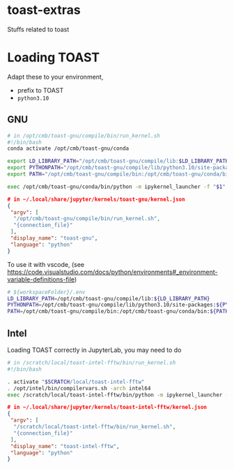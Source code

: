 # toast-extras

Stuffs related to toast

# Loading TOAST

Adapt these to your environment,

- prefix to TOAST
- `python3.10`

## GNU

```bash
# in /opt/cmb/toast-gnu/compile/bin/run_kernel.sh
#!/bin/bash
conda activate /opt/cmb/toast-gnu/conda

export LD_LIBRARY_PATH="/opt/cmb/toast-gnu/compile/lib:$LD_LIBRARY_PATH"
export PYTHONPATH="/opt/cmb/toast-gnu/compile/lib/python3.10/site-packages:$PYTHONPATH"
export PATH="/opt/cmb/toast-gnu/compile/bin:/opt/cmb/toast-gnu/conda/bin:$PATH"

exec /opt/cmb/toast-gnu/conda/bin/python -m ipykernel_launcher -f "$1"
```

```json
# in ~/.local/share/jupyter/kernels/toast-gnu/kernel.json
{
 "argv": [
  "/opt/cmb/toast-gnu/compile/bin/run_kernel.sh",
  "{connection_file}"
 ],
 "display_name": "toast-gnu",
 "language": "python"
}
```

To use it with vscode, (see <https://code.visualstudio.com/docs/python/environments#_environment-variable-definitions-file>)

```sh
# ${workspaceFolder}/.env
LD_LIBRARY_PATH=/opt/cmb/toast-gnu/compile/lib:${LD_LIBRARY_PATH}
PYTHONPATH=/opt/cmb/toast-gnu/compile/lib/python3.10/site-packages:${PYTHONPATH}
PATH=/opt/cmb/toast-gnu/compile/bin:/opt/cmb/toast-gnu/conda/bin:${PATH}
```

## Intel

Loading TOAST correctly in JupyterLab, you may need to do

```bash
# in /scratch/local/toast-intel-fftw/bin/run_kernel.sh
#!/bin/bash

. activate "$SCRATCH/local/toast-intel-fftw"
. /opt/intel/bin/compilervars.sh -arch intel64
exec /scratch/local/toast-intel-fftw/bin/python -m ipykernel_launcher -f "$1"
```

```json
# in ~/.local/share/jupyter/kernels/toast-intel-fftw/kernel.json
{
 "argv": [
  "/scratch/local/toast-intel-fftw/bin/run_kernel.sh",
  "{connection_file}"
 ],
 "display_name": "toast-intel-fftw",
 "language": "python"
}
```
